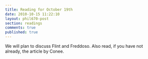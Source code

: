 ```yaml
---
title: Reading for October 19th
date: 2010-10-15 11:22:10
layout: phil670-post
section: readings
comments: true
published: true
---
```


We will plan to discuss Flint and Freddoso. Also read, if you have not already, the article by Conee.

